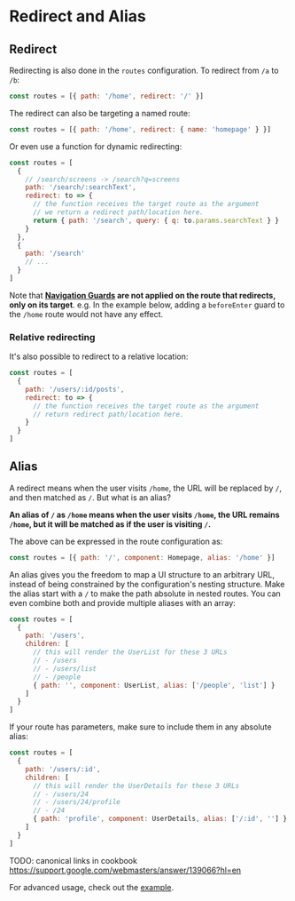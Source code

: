 # Redirect and Alias

## Redirect

Redirecting is also done in the `routes` configuration. To redirect from `/a` to `/b`:

```js
const routes = [{ path: '/home', redirect: '/' }]
```

The redirect can also be targeting a named route:

```js
const routes = [{ path: '/home', redirect: { name: 'homepage' } }]
```

Or even use a function for dynamic redirecting:

```js
const routes = [
  {
    // /search/screens -> /search?q=screens
    path: '/search/:searchText',
    redirect: to => {
      // the function receives the target route as the argument
      // we return a redirect path/location here.
      return { path: '/search', query: { q: to.params.searchText } }
    }
  },
  {
    path: '/search'
    // ...
  }
]
```

Note that **[Navigation Guards](../advanced/navigation-guards.md) are not applied on the route that redirects, only on its target**. e.g. In the example below, adding a `beforeEnter` guard to the `/home` route would not have any effect.

### Relative redirecting

It's also possible to redirect to a relative location:

```js
const routes = [
  {
    path: '/users/:id/posts',
    redirect: to => {
      // the function receives the target route as the argument
      // return redirect path/location here.
    }
  }
]
```

## Alias

A redirect means when the user visits `/home`, the URL will be replaced by `/`, and then matched as `/`. But what is an alias?

**An alias of `/` as `/home` means when the user visits `/home`, the URL remains `/home`, but it will be matched as if the user is visiting `/`.**

The above can be expressed in the route configuration as:

```js
const routes = [{ path: '/', component: Homepage, alias: '/home' }]
```

An alias gives you the freedom to map a UI structure to an arbitrary URL, instead of being constrained by the configuration's nesting structure. Make the alias start with a `/` to make the path absolute in nested routes. You can even combine both and provide multiple aliases with an array:

```js
const routes = [
  {
    path: '/users',
    children: [
      // this will render the UserList for these 3 URLs
      // - /users
      // - /users/list
      // - /people
      { path: '', component: UserList, alias: ['/people', 'list'] }
    ]
  }
]
```

If your route has parameters, make sure to include them in any absolute alias:

```js
const routes = [
  {
    path: '/users/:id',
    children: [
      // this will render the UserDetails for these 3 URLs
      // - /users/24
      // - /users/24/profile
      // - /24
      { path: 'profile', component: UserDetails, alias: ['/:id', ''] }
    ]
  }
]
```

TODO: canonical links in cookbook https://support.google.com/webmasters/answer/139066?hl=en

<!-- TODO: add the advanced usage here as well -->

For advanced usage, check out the [example](https://github.com/vuejs/vue-router/blob/dev/examples/route-alias/app.js).
